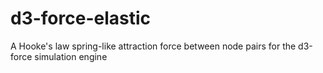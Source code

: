 # d3-force-elastic
A Hooke's law spring-like attraction force between node pairs for the d3-force simulation engine
